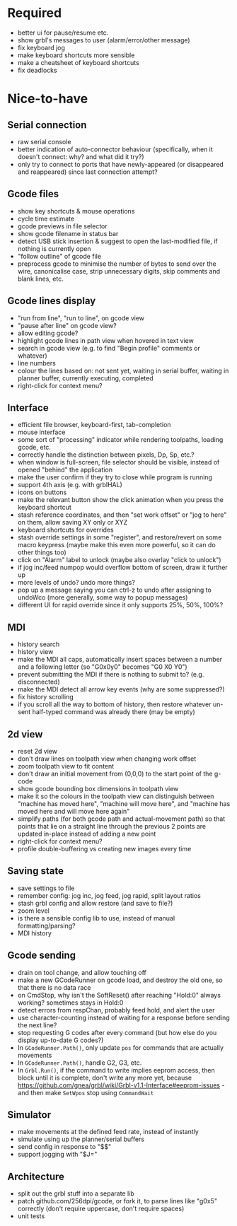# Required

 * better ui for pause/resume etc.
 * show grbl's messages to user (alarm/error/other message)
 * fix keyboard jog
 * make keyboard shortcuts more sensible
 * make a cheatsheet of keyboard shortcuts
 * fix deadlocks

# Nice-to-have

## Serial connection

 * raw serial console
 * better indication of auto-connector behaviour (specifically, when it doesn't connect: why? and what did it try?)
 * only try to connect to ports that have newly-appeared (or disappeared and reappeared) since last connection attempt?

## Gcode files

 * show key shortcuts & mouse operations
 * cycle time estimate
 * gcode previews in file selector
 * show gcode filename in status bar
 * detect USB stick insertion & suggest to open the last-modified file, if nothing is currently open
 * "follow outline" of gcode file
 * preprocess gcode to minimise the number of bytes to send over the wire, canonicalise case, strip unnecessary digits, skip comments and blank lines, etc.

## Gcode lines display
 * "run from line", "run to line", on gcode view
 * "pause after line" on gcode view?
 * allow editing gcode?
 * highlight gcode lines in path view when hovered in text view
 * search in gcode view (e.g. to find "Begin profile" comments or whatever)
 * line numbers
 * colour the lines based on: not sent yet, waiting in serial buffer, waiting in planner buffer, currently executing, completed
 * right-click for context menu?

## Interface

 * efficient file browser, keyboard-first, tab-completion
 * mouse interface
 * some sort of "processing" indicator while rendering toolpaths, loading gcode, etc.
 * correctly handle the distinction between pixels, Dp, Sp, etc.?
 * when window is full-screen, file selector should be visible, instead of opened "behind" the application
 * make the user confirm if they try to close while program is running
 * support 4th axis (e.g. with grblHAL)
 * icons on buttons
 * make the relevant button show the click animation when you press the keyboard shortcut
 * stash reference coordinates, and then "set work offset" or "jog to here" on them, allow saving XY only or XYZ
 * keyboard shortcuts for overrides
 * stash override settings in some "register", and restore/revert on some macro keypress (maybe make this even more powerful, so it can do other things too)
 * click on "Alarm" label to unlock (maybe also overlay "click to unlock")
 * if jog inc/feed numpop would overflow bottom of screen, draw it further up
 * more levels of undo? undo more things?
 * pop up a message saying you can ctrl-z to undo after assigning to undoWco (more generally, some way to popup messages)
 * different UI for rapid override since it only supports 25%, 50%, 100%?

## MDI

 * history search
 * history view
 * make the MDI all caps, automatically insert spaces between a number and a following letter (so "G0x0y0" becomes "G0 X0 Y0")
 * prevent submitting the MDI if there is nothing to submit to? (e.g. disconnected)
 * make the MDI detect all arrow key events (why are some suppressed?)
 * fix history scrolling
 * if you scroll all the way to bottom of history, then restore whatever un-sent half-typed command was already there (may be empty)

## 2d view

 * reset 2d view
 * don't draw lines on toolpath view when changing work offset
 * zoom toolpath view to fit content
 * don't draw an initial movement from (0,0,0) to the start point of the g-code
 * show gcode bounding box dimensions in toolpath view
 * make it so the colours in the toolpath view can distinguish between "machine has moved here", "machine will move here", and "machine has moved here and will move here again"
 * simplify paths (for both gcode path and actual-movement path) so that points that lie on a straight line through the previous 2 points are updated in-place instead of adding a new point
 * right-click for context menu?
 * profile double-buffering vs creating new images every time

## Saving state

 * save settings to file
 * remember config: jog inc, jog feed, jog rapid, split layout ratios
 * stash grbl config and allow restore (and save to file?)
 * zoom level
 * is there a sensible config lib to use, instead of manual formatting/parsing?
 * MDI history

## Gcode sending

 * drain on tool change, and allow touching off
 * make a new GCodeRunner on gcode load, and destroy the old one, so that there is no data race
 * on CmdStop, why isn't the SoftReset() after reaching "Hold:0" always working? sometimes stays in Hold:0
 * detect errors from respChan, probably feed hold, and alert the user
 * use character-counting instead of waiting for a response before sending the next line?
 * stop requesting G codes after every command (but how else do you display up-to-date G codes?)
 * In `GCodeRunner.Path()`, only update `pos` for commands that are actually movements
 * In `GCodeRunner.Path()`, handle G2, G3, etc.
 * In `Grbl.Run()`, if the command to write implies eeprom access, then block until it is complete, don't write any more yet, because https://github.com/gnea/grbl/wiki/Grbl-v1.1-Interface#eeprom-issues - and then make `SetWpos` stop using `CommandWait`

## Simulator

 * make movements at the defined feed rate, instead of instantly
 * simulate using up the planner/serial buffers
 * send config in response to "$$"
 * support jogging with "$J="

## Architecture

 * split out the grbl stuff into a separate lib
 * patch github.com/256dpi/gcode, or fork it, to parse lines like "g0x5" correctly (don't require uppercase, don't require spaces)
 * unit tests
